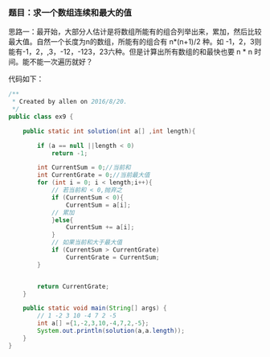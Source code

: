 ### 题目：求一个数组连续和最大的值

思路一：最开始，大部分人估计是将数组所能有的组合列举出来，累加，然后比较最大值。自然一个长度为n的数组，所能有的组合有 n*(n+1)/2 种。如 -1，2，3则能有-1，2，,3，-12，-123，23六种。但是计算出所有数组的和最快也要  n * n 时间。能不能一次遍历就好？



代码如下：

```java
/**
 * Created by allen on 2016/8/20.
 */
public class ex9 {

    public static int solution(int a[] ,int length){

        if (a == null ||length < 0)
            return -1;

        int CurrentSum = 0;//当前和
        int CurrentGrate = 0;//当前最大值
        for (int i = 0; i < length;i++){
            // 若当前和 < 0,抛弃之
            if (CurrentSum < 0){
                CurrentSum = a[i];
            // 累加
            }else{
                CurrentSum += a[i];
            }
            // 如果当前和大于最大值
            if (CurrentSum > CurrentGrate)
                CurrentGrate = CurrentSum;
        }


        return CurrentGrate;
    }

    public static void main(String[] args) {
        // 1 -2 3 10 -4 7 2 -5
        int a[] ={1,-2,3,10,-4,7,2,-5};
        System.out.println(solution(a,a.length));
    }
}

```

